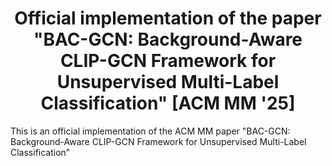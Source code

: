 <!DOCTYPE html>
<html>
<head>
<meta charset="utf-8">
<style>
  h1 {
    text-align: center;  /* 중앙 정렬 */
    margin-left: auto;
    margin-right: auto;
  }

  p {
    text-align: left;    /* 왼쪽 정렬 */
  }
</style>
</head>
<body>
<h1>
  Official implementation of the paper "BAC-GCN: Background-Aware CLIP-GCN Framework for Unsupervised Multi-Label Classification" [ACM MM '25]
</h1>
<p>
  This is an official implementation of the ACM MM paper "BAC-GCN: Background-Aware CLIP-GCN Framework for Unsupervised Multi-Label Classification"
</p>
</body>
</html>
